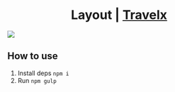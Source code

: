 ## <h1 align="center">Layout | <a href="https://vitebskiy.github.io/site-Travelx/" target="_blank">Travelx</a> 

<img src="https://i.postimg.cc/B6JVyn4B/2023-11-26-09-46-09.png"/></h1>

## How to use
1. Install deps `npm i`
2. Run `npm gulp`

